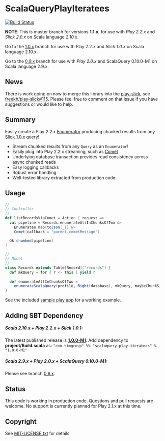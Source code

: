 ScalaQueryPlayIteratees
=======================
[![Build Status](https://travis-ci.org/youdevise/scalaquery-play-iteratees.png)](https://travis-ci.org/youdevise/scalaquery-play-iteratees)

**NOTE**: This is master branch for versions **1.1.x**, for use with _Play 2.2.x_ and _Slick 2.0.x_ on Scala language _2.10.x_.

Go to the [1.0.x](https://github.com/youdevise/scalaquery-play-iteratees/tree/1.0.x) branch for use with Play 2.2.x and _Slick 1.0.x_ on Scala language 2.10.x.

Go to the [0.9.x](https://github.com/youdevise/scalaquery-play-iteratees/tree/0.9.x) branch for use with _Play 2.0.x_ and ScalaQuery 0.10.0-M1 on Scala language 2.9.x.

News
----

There is work going on now to merge this library into the [play-slick](https://github.com/freekh/play-slick), see [freekh/play-slick#115](https://github.com/freekh/play-slick/issues/115). Please feel free to comment on that issue if you have suggestions or would like to help.


Summary
-------
Easily create a Play 2.2.x [Enumerator](http://www.playframework.com/documentation/2.2.x/Enumerators)
producing chunked results from any [Slick 1.0.x](https://github.com/slick/slick/tree/1.0) query!
 *  Stream chunked results from any `Query` as an `Enumerator`! 
 *  Easily plug into Play 2.2.x streaming, such as
    [Comet](http://www.playframework.com/documentation/2.2.x/ScalaComet)
 *  Underlying database transaction provides read consistency across async chunked reads
 *  Easy logging callbacks 
 *  Robust error handling
 *  Well-tested library extracted from production code

Usage
-----

```scala
//
// Controller
//
def listRecordsViaComet = Action { request =>
  val pipeline = Records.enumerateAllInChunksOfTwo &>
    Enumeratee.map(toJson(_)) &>
    Comet(callback = "parent.cometMessage")

  Ok.chunked(pipeline)
}

//
// Model
//
class Records extends Table[Record]("records") {
  def mkQuery = for { r <- this } yield r
  
  def enumerateAllInChunksOfTwo = 
    enumerateScalaQuery(profile, Right(database), mkQuery, maybeChunkSize = Some(2))
}
```

See the included [sample play app](sample) for a working example.


Adding SBT Dependency
---------------------

##### Scala 2.10.x + Play 2.2.x + Slick 1.0.1: #####

The latest published release is **[1.0.0-M1](http://oss.sonatype.org/content/repositories/releases/com/timgroup/scalaquery-play-iteratees_2.10/1.0.0-M1/)**. Add dependency to **project/Build.scala** as: `"com.timgroup" %% "scalaquery-play-iteratees" % "1.0.0-M1"`


##### Scala 2.9.x + Play 2.0.x + ScalaQuery 0.10.0-M1: #####

Please see branch [0.9.x](https://github.com/youdevise/scalaquery-play-iteratees/tree/0.9.x).


Status
------

This code is working in production code. Questions and pull requests
are welcome. No support is currently planned for Play 2.1.x at this
time.


Copyright
---------

See [MIT-LICENSE.txt](MIT-LICENSE.txt) for details.
